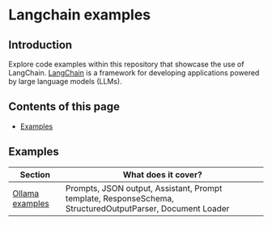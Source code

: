 # Langchain examples

## Introduction

Explore code examples within this repository that showcase the use of LangChain.
[LangChain](https://python.langchain.com/docs/introduction/) is a framework for developing applications powered by large language models (LLMs).


## Contents of this page

* [Examples](#examples)



## Examples
| **Section**               | **What does it cover?**                                                                                   |
|---------------------------|-----------------------------------------------------------------------------------------------------------|
| [Ollama examples](ollama) | Prompts, JSON output, Assistant, Prompt template, ResponseSchema, StructuredOutputParser, Document Loader |



